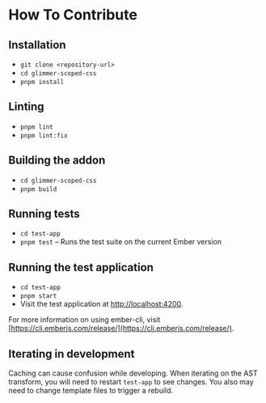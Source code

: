 # How To Contribute

## Installation

* `git clone <repository-url>`
* `cd glimmer-scoped-css`
* `pnpm install`

## Linting

* `pnpm lint`
* `pnpm lint:fix`

## Building the addon

* `cd glimmer-scoped-css`
* `pnpm build`

## Running tests

* `cd test-app`
* `pnpm test` – Runs the test suite on the current Ember version

## Running the test application

* `cd test-app`
* `pnpm start`
* Visit the test application at [http://localhost:4200](http://localhost:4200).

For more information on using ember-cli, visit [https://cli.emberjs.com/release/](https://cli.emberjs.com/release/).

## Iterating in development

Caching can cause confusion while developing. When iterating on the AST transform, you will need to restart `test-app` to see changes. You also may need to change template files to trigger a rebuild.
